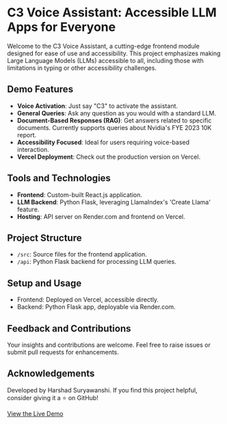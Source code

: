 # C3 Voice Assistant: Accessible LLM Apps for Everyone

Welcome to the C3 Voice Assistant, a cutting-edge frontend module designed for ease of use and accessibility. This project emphasizes making Large Language Models (LLMs) accessible to all, including those with limitations in typing or other accessibility challenges.

## Demo Features
- **Voice Activation**: Just say "C3" to activate the assistant.
- **General Queries**: Ask any question as you would with a standard LLM.
- **Document-Based Responses (RAG)**: Get answers related to specific documents. Currently supports queries about Nvidia's FYE 2023 10K report.
- **Accessibility Focused**: Ideal for users requiring voice-based interaction.
- **Vercel Deployment**: Check out the production version on Vercel.

## Tools and Technologies
- **Frontend**: Custom-built React.js application.
- **LLM Backend**: Python Flask, leveraging LlamaIndex's 'Create Llama' feature.
- **Hosting**: API server on Render.com and frontend on Vercel.

## Project Structure
- `/src`: Source files for the frontend application.
- `/api`: Python Flask backend for processing LLM queries.

## Setup and Usage
- Frontend: Deployed on Vercel, accessible directly.
- Backend: Python Flask app, deployable via Render.com.

## Feedback and Contributions
Your insights and contributions are welcome. Feel free to raise issues or submit pull requests for enhancements.

## Acknowledgements
Developed by Harshad Suryawanshi. If you find this project helpful, consider giving it a ⭐ on GitHub!

[View the Live Demo](#)
